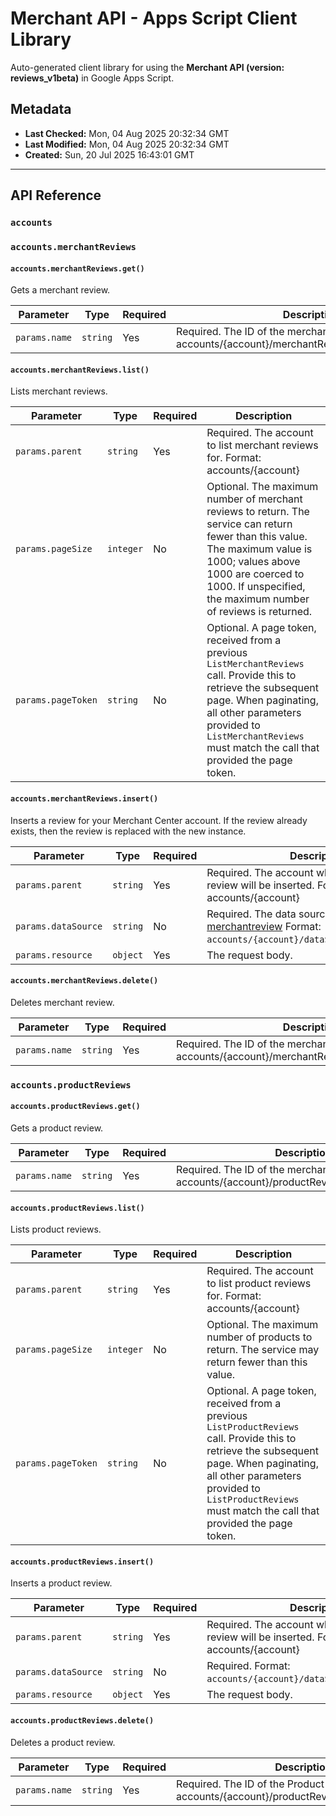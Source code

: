 # Merchant API - Apps Script Client Library

Auto-generated client library for using the **Merchant API (version: reviews_v1beta)** in Google Apps Script.

## Metadata

- **Last Checked:** Mon, 04 Aug 2025 20:32:34 GMT
- **Last Modified:** Mon, 04 Aug 2025 20:32:34 GMT
- **Created:** Sun, 20 Jul 2025 16:43:01 GMT



---

## API Reference

### `accounts`

### `accounts.merchantReviews`

#### `accounts.merchantReviews.get()`

Gets a merchant review.

| Parameter | Type | Required | Description |
|---|---|---|---|
| `params.name` | `string` | Yes | Required. The ID of the merchant review. Format: accounts/{account}/merchantReviews/{merchantReview} |

#### `accounts.merchantReviews.list()`

Lists merchant reviews.

| Parameter | Type | Required | Description |
|---|---|---|---|
| `params.parent` | `string` | Yes | Required. The account to list merchant reviews for. Format: accounts/{account} |
| `params.pageSize` | `integer` | No | Optional. The maximum number of merchant reviews to return. The service can return fewer than this value. The maximum value is 1000; values above 1000 are coerced to 1000. If unspecified, the maximum number of reviews is returned. |
| `params.pageToken` | `string` | No | Optional. A page token, received from a previous `ListMerchantReviews` call. Provide this to retrieve the subsequent page. When paginating, all other parameters provided to `ListMerchantReviews` must match the call that provided the page token. |

#### `accounts.merchantReviews.insert()`

Inserts a review for your Merchant Center account. If the review already exists, then the review is replaced with the new instance.

| Parameter | Type | Required | Description |
|---|---|---|---|
| `params.parent` | `string` | Yes | Required. The account where the merchant review will be inserted. Format: accounts/{account} |
| `params.dataSource` | `string` | No | Required. The data source of the [merchantreview](https://support.google.com/merchants/answer/7045996?sjid=5253581244217581976-EU) Format: `accounts/{account}/dataSources/{datasource}`. |
| `params.resource` | `object` | Yes | The request body. |

#### `accounts.merchantReviews.delete()`

Deletes merchant review.

| Parameter | Type | Required | Description |
|---|---|---|---|
| `params.name` | `string` | Yes | Required. The ID of the merchant review. Format: accounts/{account}/merchantReviews/{merchantReview} |

### `accounts.productReviews`

#### `accounts.productReviews.get()`

Gets a product review.

| Parameter | Type | Required | Description |
|---|---|---|---|
| `params.name` | `string` | Yes | Required. The ID of the merchant review. Format: accounts/{account}/productReviews/{productReview} |

#### `accounts.productReviews.list()`

Lists product reviews.

| Parameter | Type | Required | Description |
|---|---|---|---|
| `params.parent` | `string` | Yes | Required. The account to list product reviews for. Format: accounts/{account} |
| `params.pageSize` | `integer` | No | Optional. The maximum number of products to return. The service may return fewer than this value. |
| `params.pageToken` | `string` | No | Optional. A page token, received from a previous `ListProductReviews` call. Provide this to retrieve the subsequent page. When paginating, all other parameters provided to `ListProductReviews` must match the call that provided the page token. |

#### `accounts.productReviews.insert()`

Inserts a product review.

| Parameter | Type | Required | Description |
|---|---|---|---|
| `params.parent` | `string` | Yes | Required. The account where the product review will be inserted. Format: accounts/{account} |
| `params.dataSource` | `string` | No | Required. Format: `accounts/{account}/dataSources/{datasource}`. |
| `params.resource` | `object` | Yes | The request body. |

#### `accounts.productReviews.delete()`

Deletes a product review.

| Parameter | Type | Required | Description |
|---|---|---|---|
| `params.name` | `string` | Yes | Required. The ID of the Product review. Format: accounts/{account}/productReviews/{productReview} |